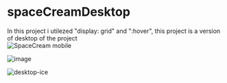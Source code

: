 # spaceCreamDesktop

In this project i utilezed "display: grid" and ":hover", this project is a version of desktop of the project </br> ![SpaceCream mobile](https://img.shields.io/badge/my_portfolio-000?style=for-the-badge&logo=ko-fi&logoCol)

![image](https://github.com/gabherel/spaceCreamDesktop/assets/56739290/d5e7dfe1-1741-4ded-94ba-4c7ccfb20348)

![desktop-ice](https://github.com/gabherel/spaceCreamDesktop/assets/56739290/04b1e5dd-9f43-4844-bd15-ab122f802c2c)
